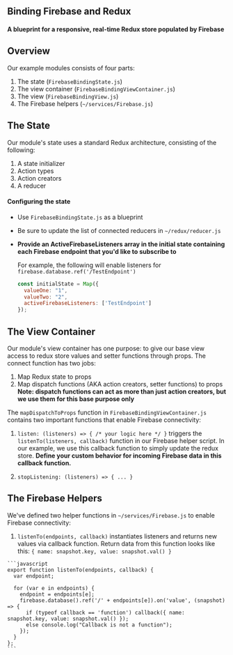 ## Binding Firebase and Redux
#### A blueprint for a responsive, real-time Redux store populated by Firebase

## Overview
Our example modules consists of four parts:
  1. The state (`FirebaseBindingState.js`)
  2. The view container (`FirebaseBindingViewContainer.js`)
  3. The view (`FirebaseBindingView.js`)
  4. The Firebase helpers (`~/services/Firebase.js`)

## The State
Our module's state uses a standard Redux architecture, consisting of the following:
  1. A state initializer
  2. Action types
  3. Action creators
  4. A reducer

#### Configuring the state
* Use `FirebaseBindingState.js` as a blueprint
* Be sure to update the list of connected reducers in `~/redux/reducer.js`
* **Provide an ActiveFirebaseListeners array in the initial state containing each Firebase endpoint that you'd like to subscribe to**

  For example, the following will enable listeners for `firebase.database.ref('/TestEndpoint')`

  ```javascript
  const initialState = Map({
    valueOne: "1",
    valueTwo: "2",
    activeFirebaseListeners: ['TestEndpoint']
  });
  ```

## The View Container
Our module's view container has one purpose: to give our base view access to redux store values and setter functions through props.
The connect function has two jobs:
  1. Map Redux state to props
  2. Map dispatch functions (AKA action creators, setter functions) to props  
    **Note: dispatch functions can act as more than just action creators, but we use them for this base purpose only**

The `mapDispatchToProps` function in `FirebaseBindingViewContainer.js` contains two important functions that enable Firebase connectivity:
  1. `listen: (listeners) => { /* your logic here */ }` triggers the `listenTo(listeners, callback)` function in our Firebase helper script. In our example, we use this callback function to simply update the redux store. **Define your custom behavior for incoming Firebase data in this callback function.**

  2. `stopListening: (listeners) => { ... }`

## The Firebase Helpers
We've defined two helper functions in `~/services/Firebase.js` to enable Firebase connectivity:
  1. `listenTo(endpoints, callback)` instantiates listeners and returns new values via callback function. Return data from this function looks like this: `{ name: snapshot.key, value: snapshot.val() }`

    ```javascript
    export function listenTo(endpoints, callback) {
      var endpoint;

      for (var e in endpoints) {
        endpoint = endpoints[e];
        firebase.database().ref('/' + endpoints[e]).on('value', (snapshot) => {
          if (typeof callback == 'function') callback({ name: snapshot.key, value: snapshot.val() });
          else console.log("Callback is not a function");
        });
      }
    };
    ```
